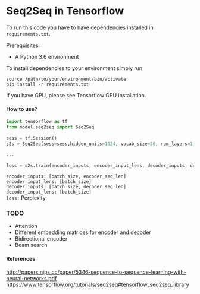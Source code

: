 # Seq2Seq in Tensorflow
To run this code you have to have dependencies installed in ``requirements.txt``.  

Prerequisites:
- A Python 3.6 environment

To install dependencies to your environment simply run 
 
``source /path/to/your/environment/bin/activate``  
``pip install -r requirements.txt``  

If you have GPU, please see Tensorflow GPU installation.
#### How to use?
```python
import tensorflow as tf
from model.seq2seq import Seq2Seq
 
sess = tf.Session()
s2s = Seq2Seq(sess=sess,hidden_units=1024, vocab_size=20, num_layers=1, embedding_size=200)
 
...
 
loss = s2s.train(encoder_inputs, encoder_input_lens, decoder_inputs, decoder_inputs_lens)
```

```encoder_inputs: [batch_size, encoder_seq_len]```  
```encoder_input_lens: [batch_size]```  
```decoder_inputs: [batch_size, decoder_seq_len]```  
```decoder_input_lens: [batch_size]```  
```loss:``` Perplexity

### TODO
- Attention
- Different embedding matrices for encoder and decoder
- Bidirectional encoder
- Beam search

#### References
http://papers.nips.cc/paper/5346-sequence-to-sequence-learning-with-neural-networks.pdf
https://www.tensorflow.org/tutorials/seq2seq#tensorflow_seq2seq_library